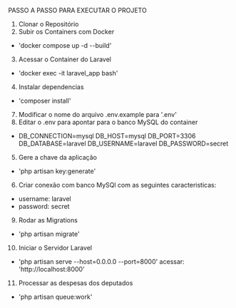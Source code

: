 PASSO A PASSO PARA EXECUTAR O PROJETO

1. Clonar o Repositório
2. Subir os Containers com Docker
  - 'docker compose up -d --build'
3. Acessar o Container do Laravel
  - 'docker exec -it laravel_app bash'
4. Instalar dependencias 
  - 'composer install'
7. Modificar o nome do arquivo .env.example para '.env'
8. Editar o .env para apontar para o banco MySQL do container
  - DB_CONNECTION=mysql
    DB_HOST=mysql
    DB_PORT=3306
    DB_DATABASE=laravel
    DB_USERNAME=laravel
    DB_PASSWORD=secret
5. Gere a chave da aplicação
  - 'php artisan key:generate'
6. Criar conexão com banco MySQl com as seguintes caracteristicas:
  - username: laravel
  - password: secret
9. Rodar as Migrations
  - 'php artisan migrate'
10. Iniciar o Servidor Laravel
  - 'php artisan serve --host=0.0.0.0 --port=8000' acessar: 'http://localhost:8000'
11. Processar as despesas dos deputados
  - 'php artisan queue:work'